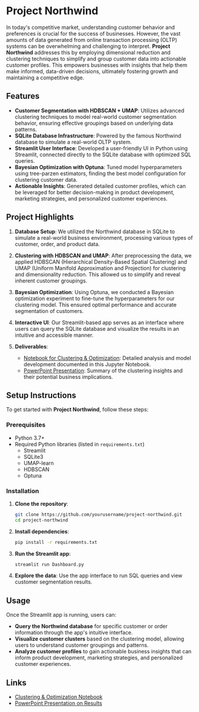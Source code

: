 # Project Northwind

In today's competitive market, understanding customer behavior and preferences is crucial for the success of businesses. However, the vast amounts of data generated from online transaction processing (OLTP) systems can be overwhelming and challenging to interpret. **Project Northwind** addresses this by employing dimensional reduction and clustering techniques to simplify and group customer data into actionable customer profiles. This empowers businesses with insights that help them make informed, data-driven decisions, ultimately fostering growth and maintaining a competitive edge.

## Features

- **Customer Segmentation with HDBSCAN + UMAP**: Utilizes advanced clustering techniques to model real-world customer segmentation behavior, ensuring effective groupings based on underlying data patterns.
- **SQLite Database Infrastructure**: Powered by the famous Northwind database to simulate a real-world OLTP system.
- **Streamlit User Interface**: Developed a user-friendly UI in Python using Streamlit, connected directly to the SQLite database with optimized SQL queries.
- **Bayesian Optimization with Optuna**: Tuned model hyperparameters using tree-parzen estimators, finding the best model configuration for clustering customer data.
- **Actionable Insights**: Generated detailed customer profiles, which can be leveraged for better decision-making in product development, marketing strategies, and personalized customer experiences.

## Project Highlights

1. **Database Setup**: We utilized the Northwind database in SQLite to simulate a real-world business environment, processing various types of customer, order, and product data.
   
2. **Clustering with HDBSCAN and UMAP**: After preprocessing the data, we applied HDBSCAN (Hierarchical Density-Based Spatial Clustering) and UMAP (Uniform Manifold Approximation and Projection) for clustering and dimensionality reduction. This allowed us to simplify and reveal inherent customer groupings.

3. **Bayesian Optimization**: Using Optuna, we conducted a Bayesian optimization experiment to fine-tune the hyperparameters for our clustering model. This ensured optimal performance and accurate segmentation of customers.

4. **Interactive UI**: Our Streamlit-based app serves as an interface where users can query the SQLite database and visualize the results in an intuitive and accessible manner.

5. **Deliverables**:
   - [Notebook for Clustering & Optimization](#): Detailed analysis and model development documented in this Jupyter Notebook.
   - [PowerPoint Presentation](#): Summary of the clustering insights and their potential business implications.

## Setup Instructions

To get started with **Project Northwind**, follow these steps:

### Prerequisites

- Python 3.7+
- Required Python libraries (listed in `requirements.txt`)
  - Streamlit
  - SQLite3
  - UMAP-learn
  - HDBSCAN
  - Optuna

### Installation

1. **Clone the repository**:
   ```bash
   git clone https://github.com/yourusername/project-northwind.git
   cd project-northwind
2. **Install dependencies**:
    ```bash
    pip install -r requirements.txt
3. **Run the Streamlit app**:
    ```bash
    streamlit run Dashboard.py
4. **Explore the data**:
    Use the app interface to run SQL queries and view customer segmentation results.

## Usage

Once the Streamlit app is running, users can:

- **Query the Northwind database** for specific customer or order information through the app's intuitive interface.
- **Visualize customer clusters** based on the clustering model, allowing users to understand customer groupings and patterns.
- **Analyze customer profiles** to gain actionable business insights that can inform product development, marketing strategies, and personalized customer experiences.

## Links

- [Clustering & Optimization Notebook](https://github.com/yourusername/project-northwind/notebook-link)
- [PowerPoint Presentation on Results](https://github.com/yourusername/project-northwind/presentation-link)

